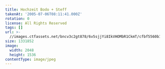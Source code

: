 ```yaml
---
title: Hochzeit Bodo + Steff
takenAt: '2005-07-06T08:11:41.000Z'
rotation: 0
license: All Rights Reserved
tags: []
url: >-
  //images.ctfassets.net/bncv3c2gt878/6v5sjjYi8IkVHOMbR1CkmT/cfbf5560b1dd93bf0b63b940c22671f3/hochzeit-bodo--steff_4560374084_o
size: 1331852
image:
  width: 2048
  height: 1536
contentType: image/jpeg
---
```



